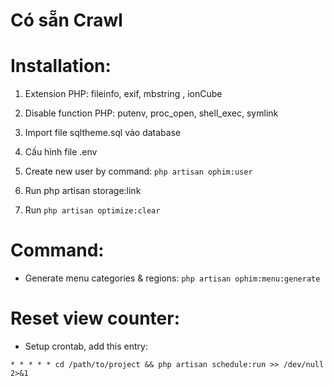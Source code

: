 # Có sẵn Crawl
# Installation:
1. Extension PHP: fileinfo, exif, mbstring , ionCube
2. Disable function PHP: putenv, proc_open, shell_exec, symlink

3. Import file sqltheme.sql vào database 
4. Cấu hình file .env

5. Create new user by command: `php artisan ophim:user`
6. Run php artisan storage:link
7. Run `php artisan optimize:clear`

# Command:
- Generate menu categories & regions: `php artisan ophim:menu:generate`

# Reset view counter:
- Setup crontab, add this entry:
```
* * * * * cd /path/to/project && php artisan schedule:run >> /dev/null 2>&1
```